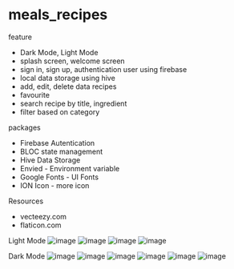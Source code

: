 # meals_recipes

feature

- Dark Mode, Light Mode
- splash screen, welcome screen
- sign in, sign up, authentication user using firebase
- local data storage using hive
- add, edit, delete data recipes
- favourite
- search recipe by title, ingredient
- filter based on category

packages

- Firebase Autentication
- BLOC state management
- Hive Data Storage
- Envied - Environment variable
- Google Fonts - UI Fonts
- ION Icon - more icon

Resources

- vecteezy.com
- flaticon.com

Light Mode
![image](https://github.com/user-attachments/assets/042063e5-5f67-4cc0-8755-ea5065f49565)
![image](https://github.com/user-attachments/assets/ed88921d-75ba-4899-b774-6830c142bd87)
![image](https://github.com/user-attachments/assets/89cd41b7-35b9-43e6-9a2d-cbfe3309508e)
![image](https://github.com/user-attachments/assets/6c8c7611-91c0-4339-b084-6acc283e7ec0)

Dark Mode
![image](https://github.com/user-attachments/assets/3351d34c-7d66-4255-b69b-1e6e07eb2985)
![image](https://github.com/user-attachments/assets/cb34e556-c8bb-4de1-aaf6-717bd1f5f0a1)
![image](https://github.com/user-attachments/assets/50464b2a-b077-40d0-bfcc-8a8d5c4f4c6e)
![image](https://github.com/user-attachments/assets/5dd3dd9d-14bd-4337-b87b-976aa6f2e770)
![image](https://github.com/user-attachments/assets/26ec6277-270a-4111-86ed-2bb9234e1f7e)
![image](https://github.com/user-attachments/assets/995c3ecf-b404-4d2b-9147-c797ddf0b040)








